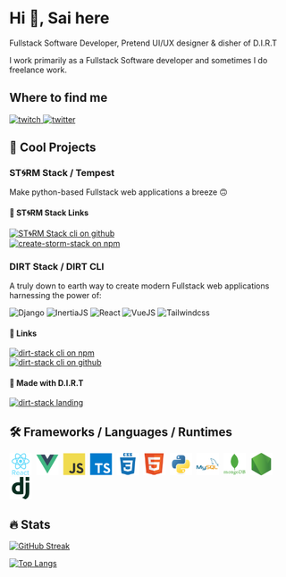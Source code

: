 <div id="heading" align="left">
  <h1>Hi 👋, Sai here</h1>
  <p>Fullstack Software Developer, Pretend UI/UX designer & disher of D.I.R.T</p>
  <p>I work primarily as a Fullstack Software developer and sometimes I do freelance work.</p>
  <h2>Where to find me</h2>
  <div id="badges">
    <a href="https://twitch.tv/saiforceone">
      <img alt="twitch" src="https://img.shields.io/badge/SaiForceOne%20on%20Twitch-purple?style=for-the-badge&logo=twitch&logoColor=white" />
    </a>
    <a href="https://twitter.com/SaiForceOne">
      <img alt="twitter" src="https://img.shields.io/badge/@SaiForceOne-blue?style=for-the-badge&logo=twitter&logoColor=white" />
    </a>
  </div>
</div>

<h2>📁 Cool Projects</h2>

<h3>ST🌀RM Stack / Tempest</h3>

<p>Make python-based Fullstack web applications a breeze 🙃</p>

<h4>🔗 ST🌀RM Stack Links</h4>

<div id="storm-stack-links">
  <a href="https://github.com/saiforceone/strm-cli">
    <img alt="ST🌀RM Stack cli on github" src="https://img.shields.io/badge/st🌀rm%20stack%20cli%20on%20github-black?style=for-the-badge&logo=github&logoColor=white" />
  </a>
  <br>
  <a href="https://www.npmjs.com/package/create-storm-stack">
    <img alt="create-storm-stack on npm" src="https://img.shields.io/badge/create%20storm%20stack%20on%20npm-red?style=for-the-badge&logo=npm&logoColor=white" />
  </a>
</div>

<h3>DIRT Stack / DIRT CLI</h3>

<p>A truly down to earth way to create modern Fullstack web applications harnessing the power of:</p>

<div id="dirt-stack" align="left">
  <div id="dirt-stack-tech">
      <img src="https://img.shields.io/badge/django-darkgreen?style=for-the-badge&logo=django&logoColor=white" title="Django" alt="Django" />
      <img src="https://img.shields.io/badge/inertiajs-blue?style=for-the-badge&logo=inertia&logoColor=white" title="InertiaJS" alt="InertiaJS" />
      <img src="https://img.shields.io/badge/react-blue?style=for-the-badge&logo=react&logoColor=white" title="React" alt="React"/>
      <img src="https://img.shields.io/badge/vuejs-darkgreen?style=for-the-badge&logo=vuedotjs&logoColor=white" title="VueJS" alt="VueJS"/>
      <img src="https://img.shields.io/badge/tailwindcss-blue?style=for-the-badge&logo=tailwindcss&logoColor=white" title="Tailwindcss" alt="Tailwindcss" />
  </div>
</div>

<h4>🔗 Links</h4>
<div id="dirt-stack-links">
  <a href="https://www.npmjs.com/package/@saiforceone/dirt-cli">
    <img alt="dirt-stack cli on npm" src="https://img.shields.io/badge/dirt%20stack%20cli%20on%20npm-red?style=for-the-badge&logo=npm&logoColor=white" />
  </a>
  <br/>
  <a href="https://github.com/saiforceone/dirt-cli">
    <img alt="dirt-stack cli on github" src="https://img.shields.io/badge/dirt%20stack%20cli%20on%20github-black?style=for-the-badge&logo=github&logoColor=white" />
  </a>
</div>
<h4>🌱 Made with D.I.R.T</h4>
<div id="dirt-made-links">
  <a href="https://dirt-stack.vercel.app/">
    <img alt="dirt-stack landing" src="https://img.shields.io/badge/dirt%20stack%20cli%20landing%20page-black?style=for-the-badge&logo=web&logoColor=white" />
  </a>
</div>

<h2>🛠️ Frameworks / Languages / Runtimes</h2>
<div>
  <img src="https://github.com/devicons/devicon/blob/master/icons/react/react-original-wordmark.svg" title="React" alt="React" width="40" height="40"/>&nbsp;
  <img src="https://github.com/devicons/devicon/blob/master/icons/vuejs/vuejs-original.svg" title="VueJS" alt="VueJS" width="40" height="40"/>&nbsp;
  <img src="https://github.com/devicons/devicon/blob/master/icons/javascript/javascript-original.svg" title="JavaScript" alt="JavaScript" width="40" height="40"/>&nbsp;
  <img src="https://github.com/devicons/devicon/blob/master/icons/typescript/typescript-original.svg" title="TypeScript" alt="TypeScript" width="40" height="40"/>&nbsp;
  <img src="https://github.com/devicons/devicon/blob/master/icons/css3/css3-plain-wordmark.svg"  title="CSS3" alt="CSS" width="40" height="40"/>&nbsp;
  <img src="https://github.com/devicons/devicon/blob/master/icons/html5/html5-original.svg" title="HTML5" alt="HTML" width="40" height="40"/>&nbsp;
  <img src="https://github.com/devicons/devicon/blob/master/icons/python/python-original.svg" title="Python" alt="Python" width="40" height="40"/>&nbsp;
  <img src="https://github.com/devicons/devicon/blob/master/icons/mysql/mysql-original-wordmark.svg" title="MySQL"  alt="MySQL" width="40" height="40"/>&nbsp;
  <img src="https://github.com/devicons/devicon/blob/master/icons/mongodb/mongodb-plain-wordmark.svg" title="MongoDB"  alt="MongoDB" width="40" height="40"/>&nbsp;
  <img src="https://github.com/devicons/devicon/blob/master/icons/nodejs/nodejs-original.svg" title="NodeJS" alt="NodeJS" width="40" height="40"/>&nbsp;
  <img src="https://github.com/devicons/devicon/blob/master/icons/django/django-plain.svg" title="Django" alt="Django" width="40" height="40"/>&nbsp;
</div>


<h2>🔥 Stats</h2>

[![GitHub Streak](http://github-readme-streak-stats.herokuapp.com?user=saiforceone&theme=dark&background=000000)](https://git.io/streak-stats)

[![Top Langs](https://github-readme-stats.vercel.app/api/top-langs/?username=saiforceone&layout=compact&theme=vision-friendly-dark)](https://github.com/anuraghazra/github-readme-stats)


<!---
saiforceone/saiforceone is a ✨ special ✨ repository because its `README.md` (this file) appears on your GitHub profile.
You can click the Preview link to take a look at your changes.
--->
